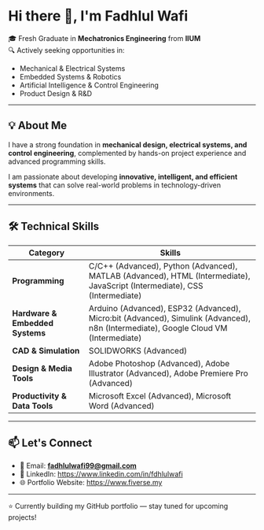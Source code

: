 # Hi there 👋, I'm Fadhlul Wafi  

🎓 Fresh Graduate in **Mechatronics Engineering** from **IIUM**  
🔍 Actively seeking opportunities in:  
- Mechanical & Electrical Systems  
- Embedded Systems & Robotics  
- Artificial Intelligence & Control Engineering  
- Product Design & R&D  

---

## 💡 About Me
I have a strong foundation in **mechanical design, electrical systems, and control engineering**, complemented by hands-on project experience and advanced programming skills.  

I am passionate about developing **innovative, intelligent, and efficient systems** that can solve real-world problems in technology-driven environments.  

---

## 🛠️ Technical Skills

| **Category**                | **Skills**                                                                 |
|------------------------------|-----------------------------------------------------------------------------|
| **Programming**              | C/C++ (Advanced), Python (Advanced), MATLAB (Advanced), HTML (Intermediate), JavaScript (Intermediate), CSS (Intermediate) |
| **Hardware & Embedded Systems** | Arduino (Advanced), ESP32 (Advanced), Micro:bit (Advanced), Simulink (Advanced), n8n (Intermediate), Google Cloud VM (Intermediate) |
| **CAD & Simulation**         | SOLIDWORKS (Advanced)                                                      |
| **Design & Media Tools**     | Adobe Photoshop (Advanced), Adobe Illustrator (Advanced), Adobe Premiere Pro (Advanced) |
| **Productivity & Data Tools**| Microsoft Excel (Advanced), Microsoft Word (Advanced)                      |

---

## 📫 Let's Connect
- 📧 Email: **fadhlulwafi99@gmail.com**  
- 💼 LinkedIn: https://www.linkedin.com/in/fdhlulwafi
- 🌐 Portfolio Website: https://www.fiverse.my

---

⭐️ Currently building my GitHub portfolio — stay tuned for upcoming projects!
